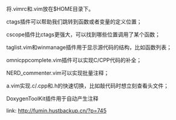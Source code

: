 将.vimrc和.vim放在$HOME目录下。

ctags插件可以帮助我们跳转到函数或者变量的定义位置；

cscope插件比ctags更强大，可以找到哪些位置调用了某个函数；

taglist.vim和winmanage插件用于显示源代码的结构，比如函数列表；

omnicppcomplete.vim插件可以实现C/CPP代码的补全；

NERD_commenter.vim可以实现批量注释；

a.vim实现.c/.cpp和.h的快速切换，比如敲代码时想立刻查看头文件；

DoxygenToolKit插件用于自动产生注释

link: http://fumin.hustbackup.cn/?p=745
